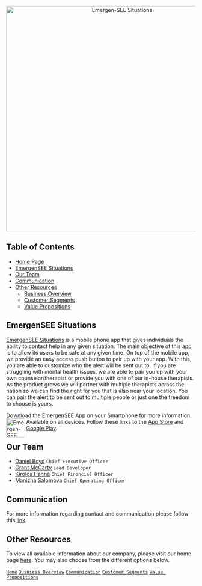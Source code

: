 <p align="center">
<img src="https://github.com/Emergen-SEE/Emergen-SEE-Situations/blob/master/EmergenSEE%20Situations%20(Version%202).png"
alt="Emergen-SEE Situations"
width="600"
/>
</p>

## Table of Contents
* [Home Page](https://github.com/Emergen-SEE/Emergen-SEE-Situations/blob/master/Communication.md)
* [EmergenSEE Situations](#emergensee-situations)
* [Our Team](#our-team)
* [Communication](#communication)
* [Other Resources](#other-resources)
  * [Business Overview](https://github.com/Emergen-SEE/Emergen-SEE-Situations/blob/master/Business%20Overview.md)
  * [Customer Segments](https://github.com/Emergen-SEE/Emergen-SEE-Situations/blob/master/Customer%20Segments.md)
  * [Value Propositions](https://github.com/Emergen-SEE/Emergen-SEE-Situations/blob/master/Value%20Propositions.md)

## EmergenSEE Situations
[EmergenSEE Situations](https://github.com/Emergen-SEE) is a mobile phone app that gives individuals the ability to contact help in any given situation. The main objective of this app is to allow its users to be safe at any given time. On top of the mobile app, we provide an easy access push button to pair up with your app. With this, you are able to customize who the alert will be sent out to. If you are struggling with mental health issues, we are able to pair you up with your own counselor/therapist or provide you  with one of our in-house therapists. As the product grows we will partner with multiple therapists across the nation so we can find the right for you that is also near your location. You can pair the alert to be sent out to multiple people or just one the freedom to choose is yours. 

Download the EmergenSEE App on your Smartphone for more information.
Available on all devices.
<img src="https://github.com/jdboyd196/Emergen-SEE-Situations/blob/master/EmergenSEE-Icon.png" width="50" alt="Emergen-SEE Situations Icon" align="left" />
Follow these links to the [App Store](https://www.apple.com/ios/app-store/) and [Google Play](https://play.google.com/store/apps?hl=en_US).

## Our Team
* [Daniel Boyd](https://github.com/jdboyd196) `Chief Executive Officer`
* [Grant McCarty](https://github.com/GrantMcCarty) `Lead Developer`
* [Kirolos Hanna](https://github.com/) `Chief Financial Officer`
* [Manizha Salomova](https://github.com/manizha83) `Chief Operating Officer`

## Communication
For more information regarding contact and communication please follow this [link](https://github.com/Emergen-SEE/Emergen-SEE-Situations/blob/master/Communication.md).

## Other Resources
To view all available information about our company, please visit our home page [here](https://github.com/Emergen-SEE/Emergen-SEE-Situations). You may also choose from the different options below.

[`Home`](https://github.com/Emergen-SEE/Emergen-SEE-Situations)
[`Busniess Overview`](https://github.com/Emergen-SEE/Emergen-SEE-Situations/blob/master/Business%20Overview.md)
[`Communication`](https://github.com/Emergen-SEE/Emergen-SEE-Situations/blob/master/Communication.md)
[`Customer Segments`](https://github.com/Emergen-SEE/Emergen-SEE-Situations/blob/master/Customer%20Segments.md)
[`Value Propositions`](https://github.com/Emergen-SEE/Emergen-SEE-Situations/blob/master/Value%20Propositions.md)
